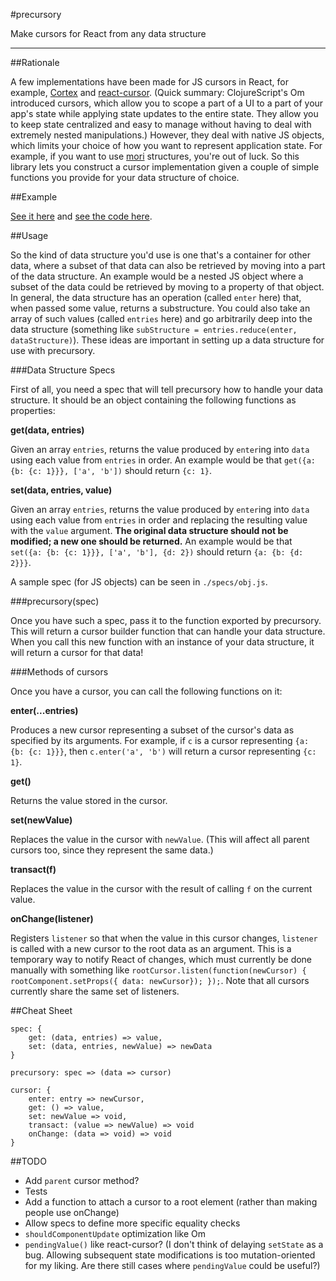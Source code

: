 #precursory

Make cursors for React from any data structure

---

##Rationale

A few implementations have been made for JS cursors in React, for example, [Cortex](https://github.com/mquan/cortex) and [react-cursor](https://github.com/dustingetz/react-cursor). (Quick summary: ClojureScript's Om introduced cursors, which allow you to scope a part of a UI to a part of your app's state while applying state updates to the entire state. They allow you to keep state centralized and easy to manage without having to deal with extremely nested manipulations.) However, they deal with native JS objects, which limits your choice of how you want to represent application state. For example, if you want to use [mori](http://swannodette.github.io/mori/) structures, you're out of luck. So this library lets you construct a cursor implementation given a couple of simple functions you provide for your data structure of choice.

##Example

[See it here](http://j201.github.io/precursory/examples/obj/index.html) and [see the code here](http://j201.github.io/precursory/examples/obj/app.js).

##Usage

So the kind of data structure you'd use is one that's a container for other data, where a subset of that data can also be retrieved by moving into a part of the data structure. An example would be a nested JS object where a subset of the data could be retrieved by moving to a property of that object. In general, the data structure has an operation (called `enter` here) that, when passed some value, returns a substructure. You could also take an array of such values (called `entries` here) and go arbitrarily deep into the data structure (something like `subStructure = entries.reduce(enter, dataStructure)`). These ideas are important in setting up a data structure for use with precursory.

###Data Structure Specs

First of all, you need a spec that will tell precursory how to handle your data structure. It should be an object containing the following functions as properties:

**get(data, entries)**

Given an array `entries`, returns the value produced by `enter`ing into `data` using each value from `entries` in order. An example would be that `get({a: {b: {c: 1}}}, ['a', 'b'])` should return `{c: 1}`.

**set(data, entries, value)**

Given an array `entries`, returns the value produced by `enter`ing into `data` using each value from `entries` in order and replacing the resulting value with the `value` argument. **The original data structure should not be modified; a new one should be returned.** An example would be that `set({a: {b: {c: 1}}}, ['a', 'b'], {d: 2})` should return `{a: {b: {d: 2}}}`.

A sample spec (for JS objects) can be seen in `./specs/obj.js`.

###precursory(spec)

Once you have such a spec, pass it to the function exported by precursory. This will return a cursor builder function that can handle your data structure. When you call this new function with an instance of your data structure, it will return a cursor for that data!

###Methods of cursors

Once you have a cursor, you can call the following functions on it:

**enter(...entries)**

Produces a new cursor representing a subset of the cursor's data as specified by its arguments. For example, if `c` is a cursor representing `{a: {b: {c: 1}}}`, then `c.enter('a', 'b')` will return a cursor representing `{c: 1}`.

**get()**

Returns the value stored in the cursor.

**set(newValue)**

Replaces the value in the cursor with `newValue`. (This will affect all parent cursors too, since they represent the same data.)

**transact(f)**

Replaces the value in the cursor with the result of calling `f` on the current value.

**onChange(listener)**

Registers `listener` so that when the value in this cursor changes, `listener` is called with a new cursor to the root data as an argument. This is a temporary way to notify React of changes, which must currently be done manually with something like `rootCursor.listen(function(newCursor) { rootComponent.setProps({ data: newCursor}); });`. Note that all cursors currently share the same set of listeners.

##Cheat Sheet

```
spec: {
	get: (data, entries) => value,
	set: (data, entries, newValue) => newData
}

precursory: spec => (data => cursor)

cursor: {
	enter: entry => newCursor,
	get: () => value,
	set: newValue => void,
	transact: (value => newValue) => void
	onChange: (data => void) => void
}
```

##TODO

- Add `parent` cursor method?
- Tests
- Add a function to attach a cursor to a root element (rather than making people use onChange)
- Allow specs to define more specific equality checks
- `shouldComponentUpdate` optimization like Om
- `pendingValue()` like react-cursor? (I don't think of delaying `setState` as a bug. Allowing subsequent state modifications is too mutation-oriented for my liking. Are there still cases where `pendingValue` could be useful?)
